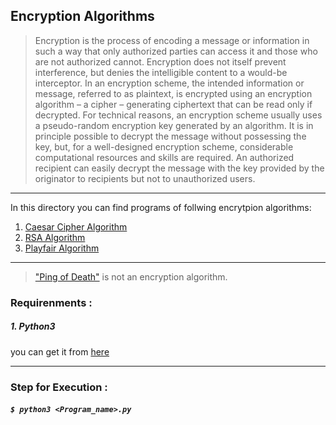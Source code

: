 ## Encryption Algorithms

> Encryption is the process of encoding a message or information in such a way that only authorized parties can access it and those who are not authorized cannot. Encryption does not itself prevent interference, but denies the intelligible content to a would-be interceptor. In an encryption scheme, the intended information or message, referred to as plaintext, is encrypted using an encryption algorithm – a cipher – generating ciphertext that can be read only if decrypted. For technical reasons, an encryption scheme usually uses a pseudo-random encryption key generated by an algorithm. It is in principle possible to decrypt the message without possessing the key, but, for a well-designed encryption scheme, considerable computational resources and skills are required. An authorized recipient can easily decrypt the message with the key provided by the originator to recipients but not to unauthorized users.

___

In this directory you can find programs of follwing encrytpion algorithms:

1. [Caesar Cipher Algorithm](https://github.com/bharatmazire/Python/blob/master/Additional%20Codes/CyberSecurity/CaesarCipherForAnyData.py)
2. [RSA Algorithm](https://github.com/bharatmazire/Python/blob/master/Additional%20Codes/CyberSecurity/RSA_anything.py)
3. [Playfair Algorithm](https://github.com/bharatmazire/Python/blob/master/Additional%20Codes/CyberSecurity/playfair.py)

___

> ["Ping of Death"](https://github.com/bharatmazire/Python/blob/master/Additional%20Codes/CyberSecurity/PingOfDeath.py) is not an encryption algorithm.

### Requirenments : 
##### 1. Python3
you can get it from [here](https://www.python.org/downloads/)

___

### Step for Execution : 
#####  `$ python3 <Program_name>.py`
